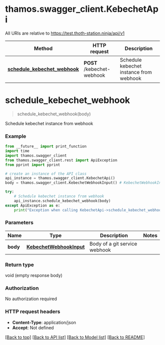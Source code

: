 # thamos.swagger_client.KebechetApi

All URIs are relative to https://test.thoth-station.ninja/api/v1

Method | HTTP request | Description
------------- | ------------- | -------------
[**schedule_kebechet_webhook**](KebechetApi.md#schedule_kebechet_webhook) | **POST** /kebechet-webhook | Schedule kebechet instance from webhook

# **schedule_kebechet_webhook**
> schedule_kebechet_webhook(body)

Schedule kebechet instance from webhook

### Example
```python
from __future__ import print_function
import time
import thamos.swagger_client
from thamos.swagger_client.rest import ApiException
from pprint import pprint

# create an instance of the API class
api_instance = thamos.swagger_client.KebechetApi()
body = thamos.swagger_client.KebechetWebhookInput() # KebechetWebhookInput | Body of a git service webhook

try:
    # Schedule kebechet instance from webhook
    api_instance.schedule_kebechet_webhook(body)
except ApiException as e:
    print("Exception when calling KebechetApi->schedule_kebechet_webhook: %s\n" % e)
```

### Parameters

Name | Type | Description  | Notes
------------- | ------------- | ------------- | -------------
 **body** | [**KebechetWebhookInput**](KebechetWebhookInput.md)| Body of a git service webhook |

### Return type

void (empty response body)

### Authorization

No authorization required

### HTTP request headers

 - **Content-Type**: application/json
 - **Accept**: Not defined

[[Back to top]](#) [[Back to API list]](../README.md#documentation-for-api-endpoints) [[Back to Model list]](../README.md#documentation-for-models) [[Back to README]](../README.md)
